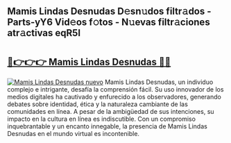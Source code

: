 ## Mamis Lindas Desnudas D𝚎sn𝚞dos filtr𝚊dos - Parts-yY6 Vid𝚎os f𝚘tos - N𝚞evas filtr𝚊ciones atr𝚊ctivas eqR5l

# <h2><a href="http://mb1ubi.tromn.icu/?c=Mamis+Lindas+Desnudas">🔗👉👉👉 Mamis Lindas Desnudas 🔗🔗</a></h2>

[![Mamis Lindas Desnudas nuevo](https://i.imgur.com/pEAQMta.gif)](http://mb1ubi.tromn.icu/?c=Mamis+Lindas+Desnudas)
Mamis Lindas Desnudas, un individuo complejo e intrigante, desafía la comprensión fácil. Su uso innovador de los medios digitales ha cautivado y enfurecido a los observadores, generando debates sobre identidad, ética y la naturaleza cambiante de las comunidades en línea. A pesar de la ambigüedad de sus intenciones, su impacto en la cultura en línea es indiscutible. Con un compromiso inquebrantable y un encanto innegable, la presencia de Mamis Lindas Desnudas en el mundo virtual es incontenible.
